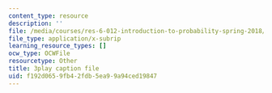 ```yaml
---
content_type: resource
description: ''
file: /media/courses/res-6-012-introduction-to-probability-spring-2018/f192d0659fb42fdb5ea99a94ced19847_MlsVWPWIxHI.srt
file_type: application/x-subrip
learning_resource_types: []
ocw_type: OCWFile
resourcetype: Other
title: 3play caption file
uid: f192d065-9fb4-2fdb-5ea9-9a94ced19847
---
```

